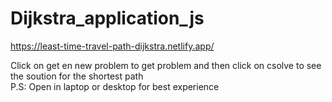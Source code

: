 # Dijkstra_application_js

https://least-time-travel-path-dijkstra.netlify.app/

Click on get en new problem to get problem and then click on csolve to see the soution for the shortest path <br>
P.S: Open in laptop or desktop for best experience
